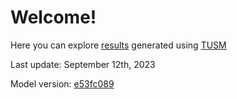 # Welcome!

Here you can explore [results](/tusm-main/results) generated using [TUSM](https://github.com/esma-cgep/tusm)

Last update: September 12th, 2023

Model version: [e53fc089](https://github.com/esma-cgep/TUSM/tree/e53fc089d3b36a7629e84467f4508d6e885ab49d)
